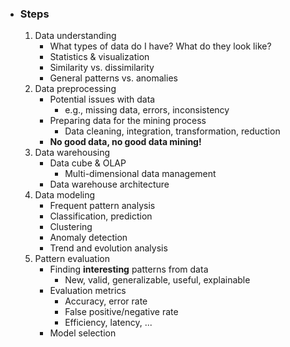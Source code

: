 - ### Steps
	1. Data understanding
		- What types of data do I have? What do they look like?
		- Statistics & visualization
		- Similarity vs. dissimilarity
		- General patterns vs. anomalies
	2. Data preprocessing
		- Potential issues with data
			- e.g., missing data, errors, inconsistency
		- Preparing data for the mining process
			- Data cleaning, integration, transformation, reduction
		- **No good data, no good data mining!** 
	3. Data warehousing
		- Data cube & OLAP
			- Multi-dimensional data management
		- Data warehouse architecture
	4. Data modeling
		- Frequent pattern analysis
		- Classification, prediction
		- Clustering
		- Anomaly detection
		- Trend and evolution analysis
	5. Pattern evaluation
		- Finding **interesting** patterns from data
			- New, valid, generalizable, useful, explainable
		- Evaluation metrics
			- Accuracy, error rate
			- False positive/negative rate
			- Efficiency, latency, ...
		- Model selection